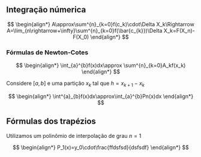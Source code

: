 ## Integração númerica

$$
\begin{align*}
    A\approx\sum^{n}_{k=0}f(c_k)\cdot\Delta X_k\Rightarrow A=\lim_{n\rightarrow+\infty}\sum^{n}_{k=0}f(\bar{c_{k}})\Delta X_k=F(X_n)-F(X_0)
\end{align*}
$$

### Fórmulas de Newton-Cotes

$$
\begin{align*}
    \int_{a}^{b}f(x)dx\approx \sum^{n}_{k=0}A_kf(x_k)
\end{align*}
$$

Considere $[a,b]$ e uma partição $x_k$ tal que $h=x_{k+1}-x_k$

$$
\begin{align*}
    \int^{a}_{b}f(x)dx\approx\int_{a}^{b}Pn(x)dx
\end{align*}
$$

## Fórmulas dos trapézios

Utilizamos um polinômio de interpolação de grau $n=1$

$$
\begin{align*}
    P_1(x)=y_0\cdot\frac{ffdsfsd}{dsfsdf}
\end{align*}
$$